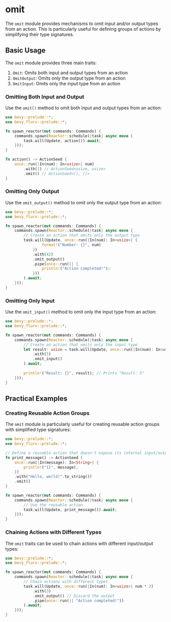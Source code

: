 # omit

The `omit` module provides mechanisms to omit input and/or output types from an action. This is particularly useful for defining groups of actions by simplifying their type signatures.

## Basic Usage

The `omit` module provides three main traits:

1. `Omit`: Omits both input and output types from an action
2. `OmitOutput`: Omits only the output type from an action
3. `OmitInput`: Omits only the input type from an action

### Omitting Both Input and Output

Use the `omit()` method to omit both input and output types from an action:

```rust
use bevy::prelude::*;
use bevy_flurx::prelude::*;

fn spawn_reactor(mut commands: Commands) {
    commands.spawn(Reactor::schedule(|task| async move {
        task.will(Update, action()).await;
    }));
}

fn action() -> ActionSeed {
    once::run(|In(num): In<usize>| num)
        .with(1) // ActionSeed<usize, usize>
        .omit() // ActionSeed<(), ()>
}
```

### Omitting Only Output

Use the `omit_output()` method to omit only the output type from an action:

```rust
use bevy::prelude::*;
use bevy_flurx::prelude::*;

fn spawn_reactor(mut commands: Commands) {
    commands.spawn(Reactor::schedule(|task| async move {
        // Create an action that omits only the output type
        task.will(Update, once::run(|In(num): In<usize>| {
                format!("Number: {}", num)
            })
            .with(42)
            .omit_output()
            .pipe(once::run(|| {
                println!("Action completed!");
            }))
        ).await;
    }));
}
```

### Omitting Only Input

Use the `omit_input()` method to omit only the input type from an action:

```rust
use bevy::prelude::*;
use bevy_flurx::prelude::*;

fn spawn_reactor(mut commands: Commands) {
    commands.spawn(Reactor::schedule(|task| async move {
        // Create an action that omits only the input type
        let result: usize = task.will(Update, once::run(|In(num): In<usize>| num)
            .with(5)
            .omit_input()
        ).await;
        
        println!("Result: {}", result); // Prints "Result: 5"
    }));
}
```

## Practical Examples

### Creating Reusable Action Groups

The `omit` module is particularly useful for creating reusable action groups with simplified type signatures:

```rust
use bevy::prelude::*;
use bevy_flurx::prelude::*;

// Define a reusable action that doesn't expose its internal input/output types
fn print_message() -> ActionSeed {
    once::run(|In(message): In<String>| {
        println!("{}", message);
    })
    .with("Hello, world!".to_string())
    .omit()
}

fn spawn_reactor(mut commands: Commands) {
    commands.spawn(Reactor::schedule(|task| async move {
        // Use the reusable action
        task.will(Update, print_message()).await;
    }));
}
```

### Chaining Actions with Different Types

The `omit` traits can be used to chain actions with different input/output types:

```rust
use bevy::prelude::*;
use bevy_flurx::prelude::*;

fn spawn_reactor(mut commands: Commands) {
    commands.spawn(Reactor::schedule(|task| async move {
        // Chain actions with different types
        task.will(Update, once::run(|In(num): In<usize>| num * 2)
            .with(3)
            .omit_output() // Discard the output
            .pipe(once::run(|| "Action completed!"))
        ).await;
    }));
}
```